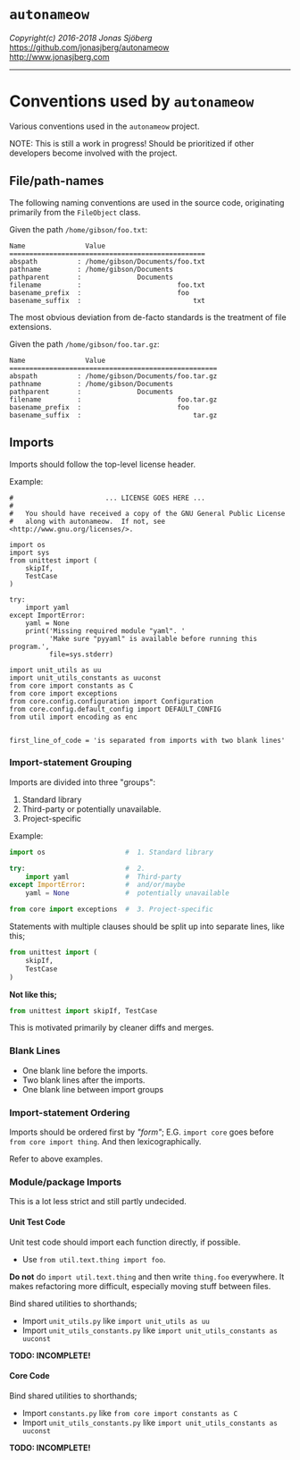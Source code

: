 `autonameow`
============
*Copyright(c) 2016-2018 Jonas Sjöberg*  
<https://github.com/jonasjberg/autonameow>  
<http://www.jonasjberg.com>  

--------------------------------------------------------------------------------

Conventions used by `autonameow`
================================
Various conventions used in the `autonameow` project.

NOTE: This is still a work in progress!
Should be prioritized if other developers become involved with the project.


File/path-names
----------------
The following naming conventions are used in the source code, originating
primarily from the `FileObject` class.


Given the path `/home/gibson/foo.txt`:

```
Name               Value
=================================================
abspath          : /home/gibson/Documents/foo.txt
pathname         : /home/gibson/Documents
pathparent       :              Documents
filename         :                        foo.txt
basename_prefix  :                        foo
basename_suffix  :                            txt
```


The most obvious deviation from de-facto standards is the treatment of file
extensions.


Given the path `/home/gibson/foo.tar.gz`:

```
Name               Value
====================================================
abspath          : /home/gibson/Documents/foo.tar.gz
pathname         : /home/gibson/Documents
pathparent       :              Documents
filename         :                        foo.tar.gz
basename_prefix  :                        foo
basename_suffix  :                            tar.gz
```



<!-- TODO: Document naming convention for mapping converting extensions to MIME-types. -->

Imports
-------
Imports should follow the top-level license header.

Example:
```
#                       ... LICENSE GOES HERE ...
#
#   You should have received a copy of the GNU General Public License
#   along with autonameow.  If not, see <http://www.gnu.org/licenses/>.

import os
import sys
from unittest import (
    skipIf,
    TestCase
)

try:
    import yaml
except ImportError:
    yaml = None
    print('Missing required module "yaml". '
          'Make sure "pyyaml" is available before running this program.',
          file=sys.stderr)

import unit_utils as uu
import unit_utils_constants as uuconst
from core import constants as C
from core import exceptions
from core.config.configuration import Configuration
from core.config.default_config import DEFAULT_CONFIG
from util import encoding as enc


first_line_of_code = 'is separated from imports with two blank lines'
```


### Import-statement Grouping
Imports are divided into three "groups":

1. Standard library
2. Third-party or potentially unavailable.
3. Project-specific

Example:
```python
import os                    #  1. Standard library

try:                         #  2.
    import yaml              #  Third-party
except ImportError:          #  and/or/maybe
    yaml = None              #  potentially unavailable

from core import exceptions  #  3. Project-specific
```

Statements with multiple clauses should be split up into separate lines, like this;
```python
from unittest import (
    skipIf,
    TestCase
)
```
__Not like this;__
```python
from unittest import skipIf, TestCase
```

This is motivated primarily by cleaner diffs and merges.


### Blank Lines

* One blank line before the imports.
* Two blank lines after the imports.
* One blank line between import groups


### Import-statement Ordering
Imports should be ordered first by *"form"*; E.G. `import core`
goes before `from core import thing`. And then lexicographically.

Refer to above examples.


### Module/package Imports
This is a lot less strict and still partly undecided.


#### Unit Test Code
Unit test code should import each function directly, if possible.

* Use `from util.text.thing import foo`.

__Do not__ do `import util.text.thing` and then write `thing.foo` everywhere.
It makes refactoring more difficult, especially moving stuff between files.

Bind shared utilities to shorthands;

* Import `unit_utils.py` like `import unit_utils as uu`
* Import `unit_utils_constants.py` like `import unit_utils_constants as uuconst`

__TODO: INCOMPLETE!__


#### Core Code
Bind shared utilities to shorthands;

* Import `constants.py` like `from core import constants as C`
* Import `unit_utils_constants.py` like `import unit_utils_constants as uuconst`


__TODO: INCOMPLETE!__
